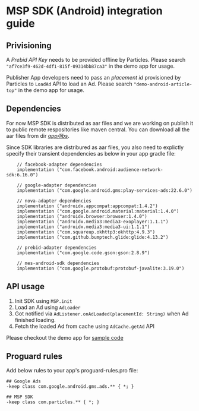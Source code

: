 # MSP SDK (Android) integration guide
## Privisioning
A *Prebid API Key* needs to be provided offline by Particles. Please search `"af7ce3f9-462d-4df1-815f-09314bb87ca3"` in the demo app for usage. 

Publisher App developers need to pass an *placement id* provisioned by Particles to `LoadAd` API to load an Ad. Please search `"demo-android-article-top"` in the demo app for usage.

## Dependencies
For now MSP SDK is distributed as aar files and we are working on publish it to public remote respositories like maven central. You can download all the aar files from dir [*app/libs*](https://github.com/ParticleMedia/msp-sdk-demo/tree/main/app/libs).

Since SDK libraries are distribured as aar files, you also need to explictly specify their transient dependencies as below in your app gradle file: 
```
    // facebook-adapter dependencies
    implementation ("com.facebook.android:audience-network-sdk:6.16.0")

    // google-adapter dependencies
    implementation ("com.google.android.gms:play-services-ads:22.6.0")

    // nova-adapter dependencies
    implementation ("androidx.appcompat:appcompat:1.4.2")
    implementation ("com.google.android.material:material:1.4.0")
    implementation ("androidx.browser:browser:1.4.0")
    implementation ("androidx.media3:media3-exoplayer:1.1.1")
    implementation ("androidx.media3:media3-ui:1.1.1")
    implementation ("com.squareup.okhttp3:okhttp:4.9.3")
    implementation ("com.github.bumptech.glide:glide:4.13.2")

    // prebid-adapter dependencies
    implementation ("com.google.code.gson:gson:2.8.9")

    // mes-android-sdk dependencies
    implementation ("com.google.protobuf:protobuf-javalite:3.19.0")
```

## API usage 
1. Init SDK using `MSP.init`
2. Load an Ad using `AdLoader`
3. Got notified via `AdListener.onAdLoaded(placementId: String)` when Ad finished loading.
4. Fetch the loaded Ad from cache using `AdCache.getAd` API
   
Please checkout the demo app for [sample code](https://github.com/ParticleMedia/msp-sdk-demo/blob/main/app/src/main/java/com/particlemedia/ad/MainActivity.kt)

## Proguard rules
Add below rules to your app's proguard-rules.pro file: 
```
## Google Ads
-keep class com.google.android.gms.ads.** { *; }

## MSP SDK
-keep class com.particles.** { *; }
```

